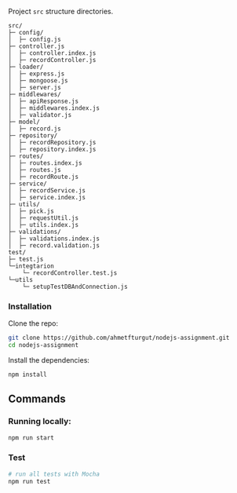  
Project `src` structure directories.

```
src/
├─ config/
│  ├─ config.js
├─ controller.js
│  ├─ controller.index.js
│  ├─ recordController.js
├─ loader/
│  ├─ express.js
│  ├─ mongoose.js
│  ├─ server.js
├─ middlewares/
│  ├─ apiResponse.js
│  ├─ middlewares.index.js
│  ├─ validator.js
├─ model/ 
│  ├─ record.js 
├─ repository/ 
│  ├─ recordRepository.js 
│  ├─ repository.index.js
├─ routes/
│  ├─ routes.index.js
│  ├─ routes.js
│  ├─ recordRoute.js
├─ service/
│  ├─ recordService.js
│  ├─ service.index.js
├─ utils/
│  ├─ pick.js
│  ├─ requestUtil.js
│  ├─ utils.index.js
├─ validations/
│  ├─ validations.index.js
│  ├─ record.validation.js
test/
├─ test.js
└─integtarion
    └─ recordController.test.js
└─utils
    └─ setupTestDBAndConnection.js
```



### Installation

Clone the repo:

```bash
git clone https://github.com/ahmetfturgut/nodejs-assignment.git
cd nodejs-assignment
```

Install the dependencies:

```bash
npm install
```


## Commands

### Running locally:

```bash
npm run start
```
 
### Test

```bash
# run all tests with Mocha
npm run test
 
```



